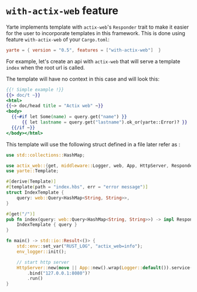 # `with-actix-web` feature


Yarte implements template with `actix-web`'s `Responder` trait to make it easier for the user to incorporate templates
in this framework. This is done using feature `with-actix-web` of your `Cargo.toml`:

```toml
yarte = { version = "0.5", features = ["with-actix-web"]  }
```

For example, let's create an api with `actix-web` that will serve a template `index` when the root url is called.

The template will have no context in this case and will look this:

```handlebars
{{! Simple example !}}
{{> doc/t ~}}
<html>
{{~> doc/head title = "Actix web" ~}}
<body>
  {{~#if let Some(name) = query.get("name") }}
      {{ let lastname = query.get("lastname").ok_or(yarte::Error)? }}
  {{/if ~}}
</body></html>

```

This template will use the following struct defined in a file later refer as :

```rust
use std::collections::HashMap;

use actix_web::{get, middleware::Logger, web, App, HttpServer, Responder};
use yarte::Template;

#[derive(Template)]
#[template(path = "index.hbs", err = "error message")]
struct IndexTemplate {
    query: web::Query<HashMap<String, String>>,
}

#[get("/")]
pub fn index(query: web::Query<HashMap<String, String>>) -> impl Responder {
    IndexTemplate { query }
}

fn main() -> std::io::Result<()> {
    std::env::set_var("RUST_LOG", "actix_web=info");
    env_logger::init();

    // start http server
    HttpServer::new(move || App::new().wrap(Logger::default()).service(index))
        .bind("127.0.0.1:8080")?
        .run()
}
```

